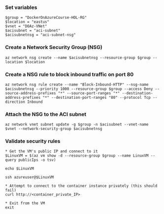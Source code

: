 

### Set variables
```
$group = "DockerOnAzureCourse-HOL-RG"
$location = "eastus"
$vnet = "DOAz-VNet"
$acisubnet = "aci-subnet"
$acisubnetnsg = "aci-subnet-nsg"
```

### Create a Network Security Group (NSG)
```
az network nsg create --name $acisubnetnsg --resource-group $group --location $location
```

### Create a NSG rule to block inbound traffic on port 80
```
az network nsg rule create --name "Block-Inbound-HTTP" --nsg-name $acisubnetnsg --priority 1000 --resource-group $group --access Deny --source-address-prefixes "*" --source-port-ranges "*" --destination-address-prefixes "*" --destination-port-ranges "80" --protocol Tcp --direction Inbound
```

### Attach the NSG to the ACI subnet
```
az network vnet subnet update -g $group -n $acisubnet --vnet-name $vnet --network-security-group $acisubnetnsg
```

### Validate security rules
```
* Get the VM's public IP and connect to it
$LinuxVM = $(az vm show -d --resource-group $group --name LinuxVM --query publicIps -o tsv)

echo $LinuxVM

ssh azureuser@$LinuxVM

* Attempt to connect to the container instance privately (this should fail)
curl http://<container_private_IP>

* Exit from the VM
exit
```





























